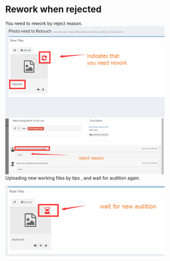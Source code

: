 # Rework when rejected

You need to rework by reject reason.![](/assets/rework_retouch.png)![](/assets/rejeac_reason_retoucher.png)Uploading new working files by tips , and wait for audition again.

![](/assets/retouch_wait_auditi_agiaint.png)

